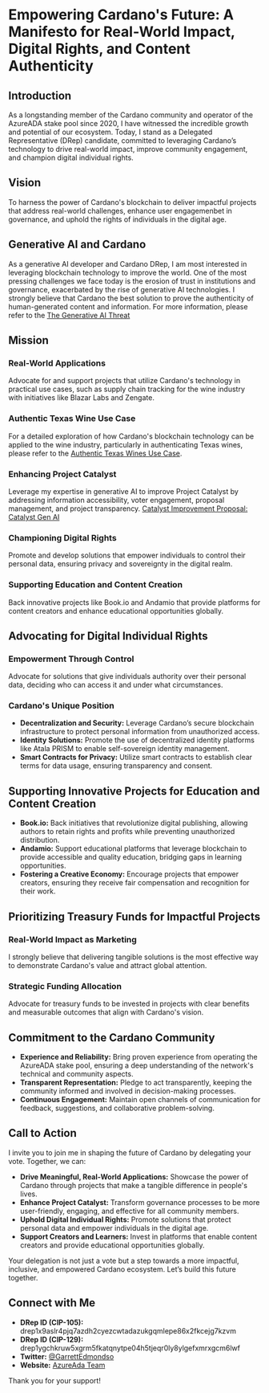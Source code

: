 # Empowering Cardano's Future: A Manifesto for Real-World Impact, Digital Rights, and Content Authenticity

## Introduction

As a longstanding member of the Cardano community and operator of the AzureADA stake pool since 2020, I have witnessed the incredible growth and potential of our ecosystem. Today, I stand as a Delegated Representative (DRep) candidate, committed to leveraging Cardano’s technology to drive real-world impact, improve community engagement, and champion digital individual rights.

## Vision

To harness the power of Cardano's blockchain to deliver impactful projects that address real-world challenges, enhance user engagemenbet in governance, and uphold the rights of individuals in the digital age.

## Generative AI and Cardano

As a generative AI developer and Cardano DRep, I am most interested in leveraging blockchain technology to improve the world. One of the most pressing challenges we face today is the erosion of trust in institutions and governance, exacerbated by the rise of generative AI technologies. I strongly believe that Cardano the best solution to prove the authenticity of human-generated content and information. For more information, please refer to the [The Generative AI Threat](/Use_Cases/Gen_AI_Threat.md)

## Mission

### Real-World Applications
Advocate for and support projects that utilize Cardano's technology in practical use cases, such as supply chain tracking for the wine industry with initiatives like Blazar Labs and Zengate.

### Authentic Texas Wine Use Case

For a detailed exploration of how Cardano's blockchain technology can be applied to the wine industry, particularly in authenticating Texas wines, please refer to the [Authentic Texas Wines Use Case](/Use_Cases/Authentic_Texas_Wine.md).

### Enhancing Project Catalyst
Leverage my expertise in generative AI to improve Project Catalyst by addressing information accessibility, voter engagement, proposal management, and project transparency. [Catalyst Improvement Proposal: Catalyst Gen AI](/Use_Cases/Catalyst_Gen_AI.md)

### Championing Digital Rights
Promote and develop solutions that empower individuals to control their personal data, ensuring privacy and sovereignty in the digital realm.

### Supporting Education and Content Creation
Back innovative projects like Book.io and Andamio that provide platforms for content creators and enhance educational opportunities globally.

## Advocating for Digital Individual Rights

### Empowerment Through Control
Advocate for solutions that give individuals authority over their personal data, deciding who can access it and under what circumstances.

### Cardano's Unique Position

- **Decentralization and Security:** Leverage Cardano’s secure blockchain infrastructure to protect personal information from unauthorized access.
- **Identity Solutions:** Promote the use of decentralized identity platforms like Atala PRISM to enable self-sovereign identity management.
- **Smart Contracts for Privacy:** Utilize smart contracts to establish clear terms for data usage, ensuring transparency and consent.

## Supporting Innovative Projects for Education and Content Creation

- **Book.io:** Back initiatives that revolutionize digital publishing, allowing authors to retain rights and profits while preventing unauthorized distribution.
- **Andamio:** Support educational platforms that leverage blockchain to provide accessible and quality education, bridging gaps in learning opportunities.
- **Fostering a Creative Economy:** Encourage projects that empower creators, ensuring they receive fair compensation and recognition for their work.

## Prioritizing Treasury Funds for Impactful Projects

### Real-World Impact as Marketing
I strongly believe that delivering tangible solutions is the most effective way to demonstrate Cardano's value and attract global attention.

### Strategic Funding Allocation
Advocate for treasury funds to be invested in projects with clear benefits and measurable outcomes that align with Cardano's vision.


## Commitment to the Cardano Community

- **Experience and Reliability:** Bring proven experience from operating the AzureADA stake pool, ensuring a deep understanding of the network's technical and community aspects.
- **Transparent Representation:** Pledge to act transparently, keeping the community informed and involved in decision-making processes.
- **Continuous Engagement:** Maintain open channels of communication for feedback, suggestions, and collaborative problem-solving.

## Call to Action

I invite you to join me in shaping the future of Cardano by delegating your vote. Together, we can:

- **Drive Meaningful, Real-World Applications:** Showcase the power of Cardano through projects that make a tangible difference in people's lives.
- **Enhance Project Catalyst:** Transform governance processes to be more user-friendly, engaging, and effective for all community members.
- **Uphold Digital Individual Rights:** Promote solutions that protect personal data and empower individuals in the digital age.
- **Support Creators and Learners:** Invest in platforms that enable content creators and provide educational opportunities globally.

Your delegation is not just a vote but a step towards a more impactful, inclusive, and empowered Cardano ecosystem. Let’s build this future together.

## Connect with Me

- **DRep ID (CIP-105):** drep1x9aslr4pjq7azdh2cyezcwtadazukgqmlepe86x2fkcejg7kzvm
- **DRep ID (CIP-129):** drep1ygchkruw5xgrm5fkatqnytpe04h5tjeqr0ly8ylgefxmrxgcm6lwf
- **Twitter:** [@GarrettEdmondso](https://twitter.com/GarrettEdmondso)
- **Website:** [AzureAda Team](https://azureada.com/ada-stake-pools-infrastructure/)

Thank you for your support!
